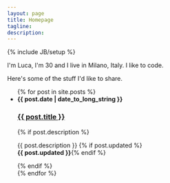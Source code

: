 ```yaml
---
layout: page
title: Homepage
tagline:
description:
---
```

{% include JB/setup %}

I'm Luca, I'm 30 and I live in Milano, Italy. I like to code.

Here's some of the stuff I'd like to share.

<ul class="posts">
{% for post in site.posts %}
  <li>
    <strong class="muted">{{ post.date | date_to_long_string }}</strong><br>
    <h3><a href="{{ post.url }}">{{ post.title }}</a></h3>
    {% if post.description %}<p>
      {{ post.description }}
      {% if post.updated %}<br><strong>{{ post.updated }}</strong>{% endif %}
    </p>{% endif %}
  </li>
{% endfor %}
</ul>